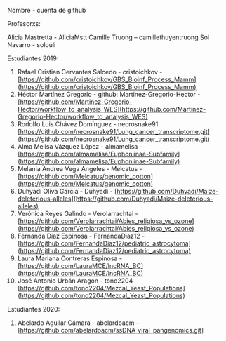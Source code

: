 Nombre - cuenta de github

Profesorxs:

Alicia Mastretta - AliciaMstt
Camille Truong – camillethuyentruong
Sol Navarro - solouli



Estudiantes 2019:
1. Rafael Cristian Cervantes Salcedo - cristoichkov - [https://github.com/cristoichkov/GBS_Bioinf_Process_Mamm](https://github.com/cristoichkov/GBS_Bioinf_Process_Mamm)
2. Héctor Martínez Gregorio - github: Martinez-Gregorio-Hector - [https://github.com/Martinez-Gregorio-Hector/workflow_to_analysis_WES](https://github.com/Martinez-Gregorio-Hector/workflow_to_analysis_WES)
3. Rodolfo Luis Chávez Domínguez - necrosnake91 [https://github.com/necrosnake91/Lung_cancer_transcriptome.git](https://github.com/necrosnake91/Lung_cancer_transcriptome.git)
4. Alma Melisa Vázquez López - almamelisa - [https://github.com/almamelisa/Euphoniinae-Subfamily](https://github.com/almamelisa/Euphoniinae-Subfamily)
5. Melania Andrea Vega Angeles - Melcatus - [https://github.com/Melcatus/genomic_cotton](https://github.com/Melcatus/genomic_cotton)
6. Duhyadi Oliva García - Duhyadi - [https://github.com/Duhyadi/Maize-deleterious-alleles](https://github.com/Duhyadi/Maize-deleterious-alleles)
7. Verónica Reyes Galindo - VeroIarrachtai - [https://github.com/VeroIarrachtai/Abies_religiosa_vs_ozone](https://github.com/VeroIarrachtai/Abies_religiosa_vs_ozone)
8. Fernanda Díaz Espinosa - FernandaDiaz12 - [https://github.com/FernandaDiaz12/pediatric_astrocytoma](https://github.com/FernandaDiaz12/pediatric_astrocytoma)
9. Laura Mariana Contreras Espinosa - [https://github.com/LauraMCE/lncRNA_BC](https://github.com/LauraMCE/lncRNA_BC)
10. José Antonio Urbán Aragon - tono2204 [https://github.com/tono2204/Mezcal_Yeast_Populations](https://github.com/tono2204/Mezcal_Yeast_Populations)

Estudiantes 2020:
1. Abelardo Aguilar Cámara - abelardoacm - [https://github.com/abelardoacm/ssDNA_viral_pangenomics.git]